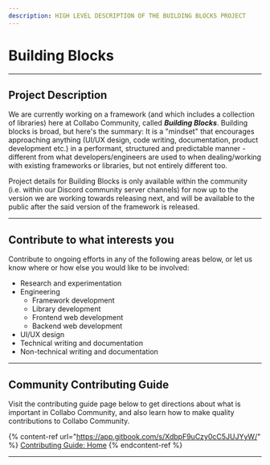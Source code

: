 ```yaml
---
description: HIGH LEVEL DESCRIPTION OF THE BUILDING BLOCKS PROJECT
---
```


# Building Blocks

***

## **Project Description**&#x20;

We are currently working on a framework (and which includes a collection of libraries) here at Collabo Community, called _**Building Blocks**_. Building blocks is broad, but here's the summary: It is a "mindset" that encourages approaching anything (UI/UX design, code writing, documentation, product development etc.) in a performant, structured and predictable manner - different from what developers/engineers are used to when dealing/working with existing frameworks or libraries, but not entirely different too.

Project details for Building Blocks is only available within the community (i.e. within our Discord community server channels) for now up to the version we are working towards releasing next, and will be available to the public after the said version of the framework is released.

***

## Contribute to what interests you

Contribute to ongoing efforts in any of the following areas below, or let us know where or how else you would like to be involved:

* Research and experimentation
* Engineering
  * Framework development
  * Library development
  * Frontend web development
  * Backend web development
* UI/UX design
* Technical writing and documentation
* Non-technical writing and documentation

***

## Community Contributing Guide <a href="#community-contributing-guide" id="community-contributing-guide"></a>

Visit the contributing guide page below to get directions about what is important in Collabo Community, and also learn how to make quality contributions to Collabo Community.

{% content-ref url="https://app.gitbook.com/s/XdbpF9uCzy0cC5JUJYyW/" %}
[Contributing Guide: Home](https://app.gitbook.com/s/XdbpF9uCzy0cC5JUJYyW/)
{% endcontent-ref %}

***
